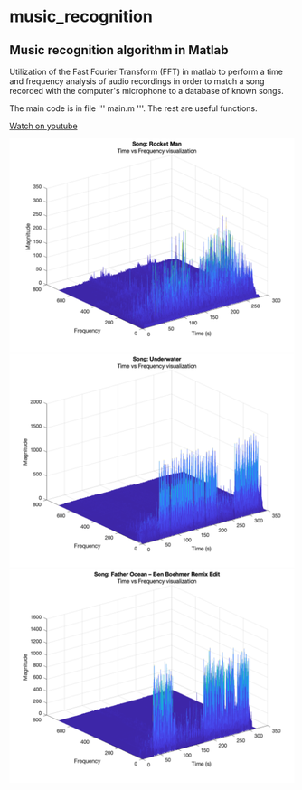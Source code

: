 # music_recognition
## Music recognition algorithm in Matlab

Utilization of the  Fast Fourier Transform (FFT) in matlab to perform a time and frequency analysis of audio recordings in order to match a song recorded with the computer's microphone to a database of known songs.

The main code is in file ''' main.m '''. The rest are useful functions.

[Watch on youtube](https://youtu.be/cQO6ExhgZn0)

<img src="https://github.com/edgarcancinoe/music_recognition/raw/main/Plots/rocketman.png" width="700">
<img src="https://github.com/edgarcancinoe/music_recognition/raw/main/Plots/underwater.png" width="700">
<img src="https://github.com/edgarcancinoe/music_recognition/raw/main/Plots/fatherocean.png" width="700">


